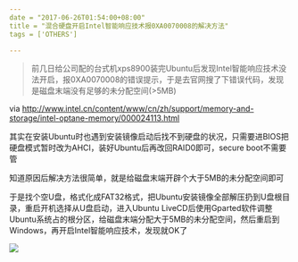 ```yaml
---
date = "2017-06-26T01:54:00+08:00"
title = "混合硬盘开启Intel智能响应技术报0XA0070008的解决方法"
tags = ['OTHERS']

---
```


> 前几日给公司配的台式机xps8900装完Ubuntu后发现Intel智能响应技术没法开启，报0XA0070008的错误提示，于是去官网搜了下错误代码，发现是磁盘末端没有足够的未分配空间(>5MB)

via http://www.intel.cn/content/www/cn/zh/support/memory-and-storage/intel-optane-memory/000024113.html

其实在安装Ubuntu时也遇到安装镜像启动后找不到硬盘的状况，只需要进BIOS把硬盘模式暂时改为AHCI，装好Ubuntu后再改回RAID0即可，secure boot不需要管

知道原因后解决方法很简单，就是给磁盘末端开辟个大于5MB的未分配空间即可

于是找个空U盘，格式化成FAT32格式，把Ubuntu安装镜像全部解压扔到U盘根目录，重启开机选择从U盘启动，进入Ubuntu LiveCD后使用Gparted软件调整Ubuntu系统占的根分区，给磁盘末端分配大于5MB的未分配空间，然后重启到Windows，再开启Intel智能响应技术，发现就OK了

![](~/09-10-26.jpg)
